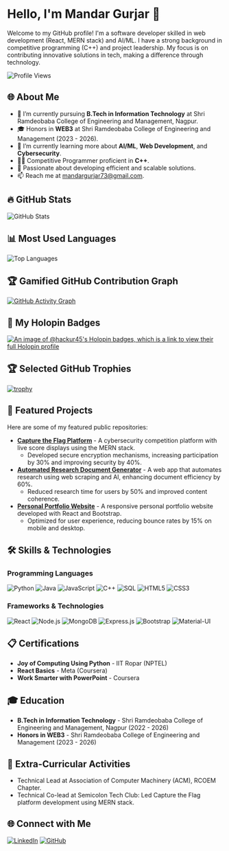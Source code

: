 # Hello, I'm Mandar Gurjar 👋

Welcome to my GitHub profile! I'm a software developer skilled in web development (React, MERN stack) and AI/ML. I have a strong background in competitive programming (C++) and project leadership. My focus is on contributing innovative solutions in tech, making a difference through technology.

![Profile Views](https://komarev.com/ghpvc/?username=Hackur45&color=brightgreen)

## 🌐 About Me
- 🔭 I’m currently pursuing **B.Tech in Information Technology** at Shri Ramdeobaba College of Engineering and Management, Nagpur.
- 🎓 Honors in **WEB3** at Shri Ramdeobaba College of Engineering and Management (2023 - 2026).
- 🌱 I’m currently learning more about **AI/ML**, **Web Development**, and **Cybersecurity**.
- 👨‍💻 Competitive Programmer proficient in **C++**.
- 🎯 Passionate about developing efficient and scalable solutions.
- 📫 Reach me at [mandargurjar73@gmail.com](mailto:mandargurjar73@gmail.com).

## 🔥 GitHub Stats
![GitHub Stats](https://github-readme-stats.vercel.app/api?username=Hackur45&show_icons=true&theme=radical&text_color=ffffff&bg_color=000000)

## 📊 Most Used Languages
![Top Languages](https://github-readme-stats.vercel.app/api/top-langs/?username=Hackur45&layout=compact&theme=radical&text_color=ffffff&bg_color=000000)

## 🏆 Gamified GitHub Contribution Graph
[![GitHub Activity Graph](https://github-readme-activity-graph.vercel.app/graph?username=Hackur45&theme=tokyo-night&bg_color=0d1117&color=3e8e7e&line=66ff00&point=ffffff&hide_border=true)](https://github.com/ashutosh00710/github-readme-activity-graph)

## 🏅 My Holopin Badges
[![An image of @hackur45's Holopin badges, which is a link to view their full Holopin profile](https://holopin.me/hackur45)](https://holopin.io/@hackur45)

## 🏆 Selected GitHub Trophies
[![trophy](https://github-profile-trophy.vercel.app/?username=Hackur45&theme=radical&column=4&margin-w=15&margin-h=15&no-bg=true&no-frame=true&rank=S,AAA,AA,A)](https://github.com/ryo-ma/github-profile-trophy)

## 🌟 Featured Projects
Here are some of my featured public repositories:

- **[Capture the Flag Platform](https://github.com/Hackur45/CaptureTheFlag)** - A cybersecurity competition platform with live score displays using the MERN stack.
  - Developed secure encryption mechanisms, increasing participation by 30% and improving security by 40%.
- **[Automated Research Document Generator](https://github.com/Hackur45/ResearchDocumentGenerator)** - A web app that automates research using web scraping and AI, enhancing document efficiency by 60%.
  - Reduced research time for users by 50% and improved content coherence.
- **[Personal Portfolio Website](https://github.com/Hackur45/PersonalPortfolioWebsite)** - A responsive personal portfolio website developed with React and Bootstrap.
  - Optimized for user experience, reducing bounce rates by 15% on mobile and desktop.

## 🛠️ Skills & Technologies
### Programming Languages
![Python](https://img.shields.io/badge/Python-3776AB?logo=python&logoColor=white&style=for-the-badge)
![Java](https://img.shields.io/badge/Java-007396?logo=java&logoColor=white&style=for-the-badge)
![JavaScript](https://img.shields.io/badge/JavaScript-F7DF1E?logo=javascript&logoColor=black&style=for-the-badge)
![C++](https://img.shields.io/badge/C++-00599C?logo=cplusplus&logoColor=white&style=for-the-badge)
![SQL](https://img.shields.io/badge/SQL-4479A1?logo=MySQL&logoColor=white&style=for-the-badge)
![HTML5](https://img.shields.io/badge/HTML5-E34F26?logo=html5&logoColor=white&style=for-the-badge)
![CSS3](https://img.shields.io/badge/CSS3-1572B6?logo=css3&logoColor=white&style=for-the-badge)

### Frameworks & Technologies
![React](https://img.shields.io/badge/React-20232A?logo=react&logoColor=61DAFB&style=for-the-badge)
![Node.js](https://img.shields.io/badge/Node.js-43853D?logo=node-dot-js&logoColor=white&style=for-the-badge)
![MongoDB](https://img.shields.io/badge/MongoDB-4EA94B?logo=mongodb&logoColor=white&style=for-the-badge)
![Express.js](https://img.shields.io/badge/Express.js-000000?logo=express&logoColor=white&style=for-the-badge)
![Bootstrap](https://img.shields.io/badge/Bootstrap-563D7C?logo=bootstrap&logoColor=white&style=for-the-badge)
![Material-UI](https://img.shields.io/badge/Material--UI-0081CB?logo=material-ui&logoColor=white&style=for-the-badge)

## 📋 Certifications
- **Joy of Computing Using Python** - IIT Ropar (NPTEL)
- **React Basics** - Meta (Coursera)
- **Work Smarter with PowerPoint** - Coursera

## 🎓 Education
- **B.Tech in Information Technology** - Shri Ramdeobaba College of Engineering and Management, Nagpur (2022 - 2026)
- **Honors in WEB3** - Shri Ramdeobaba College of Engineering and Management (2023 - 2026)

## 🤝 Extra-Curricular Activities
- Technical Lead at Association of Computer Machinery (ACM), RCOEM Chapter.
- Technical Co-lead at Semicolon Tech Club: Led Capture the Flag platform development using MERN stack.

## 🌐 Connect with Me
[![LinkedIn](https://img.shields.io/badge/LinkedIn-Profile-blue?style=for-the-badge&logo=linkedin)](https://www.linkedin.com/in/mandar-gurjar-36a095259)
[![GitHub](https://img.shields.io/badge/GitHub-Profile-black?style=for-the-badge&logo=github)](https://github.com/Hackur45)
